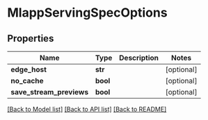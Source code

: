 # MlappServingSpecOptions

## Properties
Name | Type | Description | Notes
------------ | ------------- | ------------- | -------------
**edge_host** | **str** |  | [optional] 
**no_cache** | **bool** |  | [optional] 
**save_stream_previews** | **bool** |  | [optional] 

[[Back to Model list]](../README.md#documentation-for-models) [[Back to API list]](../README.md#documentation-for-api-endpoints) [[Back to README]](../README.md)


